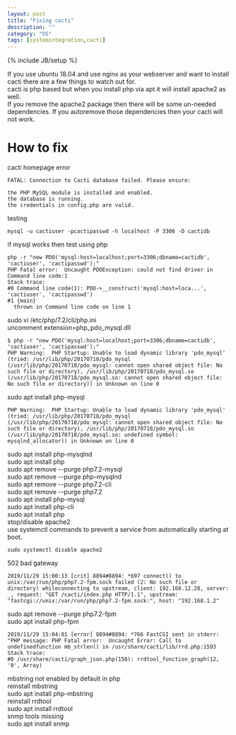 ```yaml
---
layout: post
title: "Fixing cacti"
description: ""
category: "OS"
tags: [systemintegration,cacti]
---
```

{% include JB/setup %}

If you use ubuntu 18.04 and use nginx as your webserver and want to install cacti there are a few things to watch out for.  
cacti is php based but when you install php via apt it will install apache2 as well.  
If you remove the apache2 package then there will be some un-needed dependencies. If you autoremove those dependencies then your cacti will not work.  

# How to fix 

cacti homepage error 
```
FATAL: Connection to Cacti database failed. Please ensure:

the PHP MySQL module is installed and enabled.
the database is running.
the credentials in config.php are valid.
```
testing 
```
mysql -u cactiuser -pcactipasswd -h localhost -P 3306 -D cactidb
```
if mysql works then test using php
``` 
php -r "new PDO('mysql:host=localhost;port=3306;dbname=cactidb', 'cactiuser', 'cactipasswd');"
PHP Fatal error:  Uncaught PDOException: could not find driver in Command line code:1
Stack trace:
#0 Command line code(1): PDO->__construct('mysql:host=loca...', 'cactiuser', 'cactipasswd')
#1 {main}
  thrown in Command line code on line 1
```  
sudo vi /etc/php/7.2/cli/php.ini  
uncomment extension=php_pdo_mysql.dll  
```
$ php -r "new PDO('mysql:host=localhost;port=3306;dbname=cactidb', 'cactiuser', 'cactipasswd');"
PHP Warning:  PHP Startup: Unable to load dynamic library 'pdo_mysql' (tried: /usr/lib/php/20170718/pdo_mysql (/usr/lib/php/20170718/pdo_mysql: cannot open shared object file: No such file or directory), /usr/lib/php/20170718/pdo_mysql.so (/usr/lib/php/20170718/pdo_mysql.so: cannot open shared object file: No such file or directory)) in Unknown on line 0
```
sudo apt install php-mysql
```
PHP Warning:  PHP Startup: Unable to load dynamic library 'pdo_mysql' (tried: /usr/lib/php/20170718/pdo_mysql (/usr/lib/php/20170718/pdo_mysql: cannot open shared object file: No such file or directory), /usr/lib/php/20170718/pdo_mysql.so (/usr/lib/php/20170718/pdo_mysql.so: undefined symbol: mysqlnd_allocator)) in Unknown on line 0
```
sudo apt install php-mysqlnd  
sudo apt install php  
sudo apt remove --purge php7.2-mysql  
sudo apt remove --purge php-mysqlnd  
sudo apt remove --purge php7.2-cli  
sudo apt remove --purge php7.2  
sudo apt install php-mysql  
sudo apt install php-cli  
sudo apt install php  
stop/disable apache2  
use systemctl commands to prevent a service from automatically starting at boot.
```
sudo systemctl disable apache2
```
502 bad gateway
``` 
2019/11/29 15:00:13 [crit] 8894#8894: *697 connect() to unix:/var/run/php/php7.2-fpm.sock failed (2: No such file or directory) whileconnecting to upstream, client: 192.168.12.28, server: _, request: "GET /cacti/index.php HTTP/1.1", upstream: "fastcgi://unix:/var/run/php/php7.2-fpm.sock:", host: "192.168.1.2"
```
sudo apt remove --purge php7.2-fpm  
sudo apt install php-fpm  
```
2019/11/29 15:04:01 [error] 8894#8894: *766 FastCGI sent in stderr: "PHP message: PHP Fatal error:  Uncaught Error: Call to undefinedfunction mb_strlen() in /usr/share/cacti/lib/rrd.php:1593
Stack trace:
#0 /usr/share/cacti/graph_json.php(158): rrdtool_function_graph(12, '0', Array)
```
mbstring not enabled by default in php  
reinstall mbstring  
sudo apt install php-mbstring  
reinstall rrdtool  
sudo apt install rrdtool  
snmp tools missing  
sudo apt install snmp  


